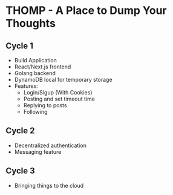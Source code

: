 # THOMP - A Place to Dump Your Thoughts

## Cycle 1
- Build Application
- React/Next.js frontend
- Golang backend
- DynamoDB local for temporary storage
- Features:
    - Login/Sigup (With Cookies)
    - Posting and set timeout time
    - Replying to posts
    - Following

## Cycle 2
- Decentralized authentication
- Messaging feature

## Cycle 3
- Bringing things to the cloud

